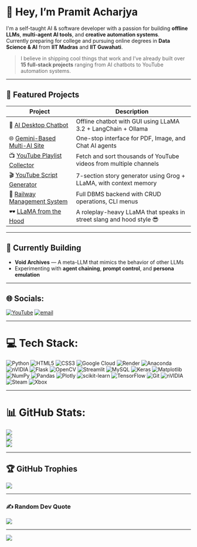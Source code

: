 # 👋 Hey, I’m Pramit Acharjya

I'm a self-taught AI & software developer with a passion for building **offline LLMs**, **multi-agent AI tools**, and **creative automation systems**.  
Currently preparing for college and pursuing online degrees in **Data Science & AI** from **IIT Madras** and **IIT Guwahati**.

> I believe in shipping cool things that work and I’ve already built over **15 full-stack projects** ranging from AI chatbots to YouTube automation systems.

---

## 🚀 Featured Projects

| Project | Description |
|--------|-------------|
| 🧠 [AI Desktop Chatbot](https://github.com/KaisoX24/Desktop-Ai-chatbot) | Offline chatbot with GUI using LLaMA 3.2 + LangChain + Ollama |
| 🌐 [Gemini-Based Multi-AI Site](https://github.com/KaisoX24/GEMINI-BASED-AI) | One-stop interface for PDF, Image, and Chat AI agents |
| 📺 [YouTube Playlist Collector](https://github.com/KaisoX24/YouTube-Video-Collector) | Fetch and sort thousands of YouTube videos from multiple channels |
| 🎬 [YouTube Script Generator](https://github.com/KaisoX24/Youtube-Video-Script-Generator) | 7-section story generator using Grog + LLaMA, with context memory |
| 🧮 [Railway Management System](https://github.com/KaisoX24/Railway-Management-System) | Full DBMS backend with CRUD operations, CLI menus |
| 🕶️ [LLaMA from the Hood](https://github.com/KaisoX24/Llama) | A roleplay-heavy LLaMA that speaks in street slang and hood style 😎 |

---

## 🧠 Currently Building

- **Void Archives** — A meta-LLM that mimics the behavior of other LLMs  
- Experimenting with **agent chaining**, **prompt control**, and **persona emulation**

---

## 🌐 Socials:
[![YouTube](https://img.shields.io/badge/YouTube-%23FF0000.svg?logo=YouTube&logoColor=white)](https://www.youtube.com/@KaisoGaming_AT)
[![email](https://img.shields.io/badge/Email-D14836?logo=gmail&logoColor=white)](mailto:acharjyapramit@gmail.com)

---

# 💻 Tech Stack:
![Python](https://img.shields.io/badge/python-3670A0?style=for-the-badge&logo=python&logoColor=ffdd54) ![HTML5](https://img.shields.io/badge/html5-%23E34F26.svg?style=for-the-badge&logo=html5&logoColor=white) ![CSS3](https://img.shields.io/badge/css3-%231572B6.svg?style=for-the-badge&logo=css3&logoColor=white) ![Google Cloud](https://img.shields.io/badge/GoogleCloud-%234285F4.svg?style=for-the-badge&logo=google-cloud&logoColor=white) ![Render](https://img.shields.io/badge/Render-%46E3B7.svg?style=for-the-badge&logo=render&logoColor=white) ![Anaconda](https://img.shields.io/badge/Anaconda-%2344A833.svg?style=for-the-badge&logo=anaconda&logoColor=white) ![nVIDIA](https://img.shields.io/badge/cuda-000000.svg?style=for-the-badge&logo=nVIDIA&logoColor=green) ![Flask](https://img.shields.io/badge/flask-%23000.svg?style=for-the-badge&logo=flask&logoColor=white) ![OpenCV](https://img.shields.io/badge/opencv-%23white.svg?style=for-the-badge&logo=opencv&logoColor=white) ![Streamlit](https://img.shields.io/badge/Streamlit-%23FE4B4B.svg?style=for-the-badge&logo=streamlit&logoColor=white) ![MySQL](https://img.shields.io/badge/mysql-4479A1.svg?style=for-the-badge&logo=mysql&logoColor=white) ![Keras](https://img.shields.io/badge/Keras-%23D00000.svg?style=for-the-badge&logo=Keras&logoColor=white) ![Matplotlib](https://img.shields.io/badge/Matplotlib-%23ffffff.svg?style=for-the-badge&logo=Matplotlib&logoColor=black) ![NumPy](https://img.shields.io/badge/numpy-%23013243.svg?style=for-the-badge&logo=numpy&logoColor=white) ![Pandas](https://img.shields.io/badge/pandas-%23150458.svg?style=for-the-badge&logo=pandas&logoColor=white) ![Plotly](https://img.shields.io/badge/Plotly-%233F4F75.svg?style=for-the-badge&logo=plotly&logoColor=white) ![scikit-learn](https://img.shields.io/badge/scikit--learn-%23F7931E.svg?style=for-the-badge&logo=scikit-learn&logoColor=white) ![TensorFlow](https://img.shields.io/badge/TensorFlow-%23FF6F00.svg?style=for-the-badge&logo=TensorFlow&logoColor=white) ![Git](https://img.shields.io/badge/git-%23F05033.svg?style=for-the-badge&logo=git&logoColor=white) ![nVIDIA](https://img.shields.io/badge/nVIDIA-%2376B900.svg?style=for-the-badge&logo=nVIDIA&logoColor=white) ![Steam](https://img.shields.io/badge/steam-%23000000.svg?style=for-the-badge&logo=steam&logoColor=white) ![Xbox](https://img.shields.io/badge/xbox-%23107C10.svg?style=for-the-badge&logo=xbox&logoColor=white)

---

# 📊 GitHub Stats:
![](https://github-readme-stats.vercel.app/api?username=KaisoX24&theme=dark&hide_border=false&include_all_commits=false&count_private=false)<br/>
![](https://nirzak-streak-stats.vercel.app/?user=KaisoX24&theme=dark&hide_border=false)<br/>
![](https://github-readme-stats.vercel.app/api/top-langs/?username=KaisoX24&theme=dark&hide_border=false&include_all_commits=false&count_private=false&layout=compact)

---

## 🏆 GitHub Trophies
![](https://github-profile-trophy.vercel.app/?username=KaisoX24&theme=radical&no-frame=true&no-bg=false&margin-w=4)

---

### ✍️ Random Dev Quote
![](https://quotes-github-readme.vercel.app/api?type=horizontal&theme=radical)

---
[![](https://visitcount.itsvg.in/api?id=KaisoX24&icon=0&color=0)](https://visitcount.itsvg.in)

